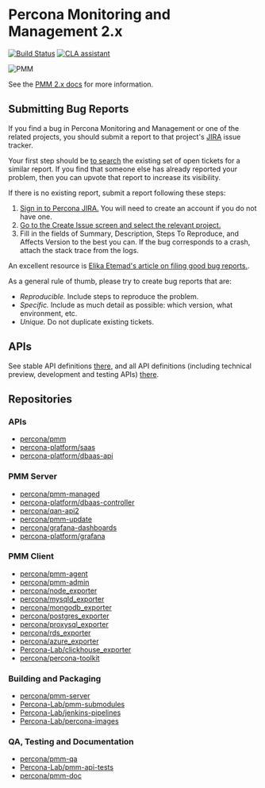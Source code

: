 # Percona Monitoring and Management 2.x

[![Build Status](https://travis-ci.com/percona/pmm.svg?branch=PMM-2.0)](https://travis-ci.com/percona/pmm)
[![CLA assistant](https://cla-assistant.percona.com/readme/badge/percona/pmm)](https://cla-assistant.percona.com/percona/pmm)

![PMM](https://www.percona.com/sites/default/files/pmm-logo.png)

See the [PMM 2.x docs](https://www.percona.com/doc/percona-monitoring-and-management/2.x/index.html) for more information.

## Submitting Bug Reports

If you find a bug in Percona Monitoring and Management  or one of the related projects, you should submit a report to that project's [JIRA](https://jira.percona.com) issue tracker.

Your first step should be [to search](https://jira.percona.com/issues/?jql=project=PMM) the existing set of open tickets for a similar report. If you find that someone else has already reported your problem, then you can upvote that report to increase its visibility.

If there is no existing report, submit a report following these steps:

1. [Sign in to Percona JIRA.](https://jira.percona.com/login.jsp) You will need to create an account if you do not have one.
2. [Go to the Create Issue screen and select the relevant project.](https://jira.percona.com/secure/CreateIssueDetails!init.jspa?pid=11600&issuetype=1&priority=3)
3. Fill in the fields of Summary, Description, Steps To Reproduce, and Affects Version to the best you can. If the bug corresponds to a crash, attach the stack trace from the logs.

An excellent resource is [Elika Etemad's article on filing good bug reports.](http://fantasai.inkedblade.net/style/talks/filing-good-bugs/).

As a general rule of thumb, please try to create bug reports that are:

- *Reproducible.* Include steps to reproduce the problem.
- *Specific.* Include as much detail as possible: which version, what environment, etc.
- *Unique.* Do not duplicate existing tickets.

## APIs

See stable API definitions [there](https://petstore.swagger.io/?url=https://raw.githubusercontent.com/percona/pmm/PMM-2.0/api/swagger/swagger.json),
and all API definitions (including technical preview, development and testing APIs)
[there](https://petstore.swagger.io/?url=https://raw.githubusercontent.com/percona/pmm/PMM-2.0/api/swagger/swagger-dev.json).


## Repositories

### APIs

* [percona/pmm](https://github.com/percona/pmm)
* [percona-platform/saas](https://github.com/percona-platform/saas)
* [percona-platform/dbaas-api](https://github.com/percona-platform/dbaas-api)

### PMM Server

* [percona/pmm-managed](https://github.com/percona/pmm-managed)
* [percona-platform/dbaas-controller](https://github.com/percona-platform/dbaas-controller)
* [percona/qan-api2](https://github.com/percona/qan-api2)
* [percona/pmm-update](https://github.com/percona/pmm-update)
* [percona/grafana-dashboards](https://github.com/percona/grafana-dashboards)
* [percona-platform/grafana](https://github.com/percona-platform/grafana)

### PMM Client

* [percona/pmm-agent](https://github.com/percona/pmm-agent)
* [percona/pmm-admin](https://github.com/percona/pmm-admin)
* [percona/node_exporter](https://github.com/percona/node_exporter)
* [percona/mysqld_exporter](https://github.com/percona/mysqld_exporter)
* [percona/mongodb_exporter](https://github.com/percona/mongodb_exporter)
* [percona/postgres_exporter](https://github.com/percona/postgres_exporter)
* [percona/proxysql_exporter](https://github.com/percona/proxysql_exporter)
* [percona/rds_exporter](https://github.com/percona/rds_exporter)
* [percona/azure_exporter](https://github.com/percona/azure_metrics_exporter)
* [Percona-Lab/clickhouse_exporter](https://github.com/Percona-Lab/clickhouse_exporter)
* [percona/percona-toolkit](https://github.com/percona/percona-toolkit)

### Building and Packaging

* [percona/pmm-server](https://github.com/percona/pmm-server)
* [Percona-Lab/pmm-submodules](https://github.com/Percona-Lab/pmm-submodules)
* [Percona-Lab/jenkins-pipelines](https://github.com/Percona-Lab/jenkins-pipelines)
* [Percona-Lab/percona-images](https://github.com/Percona-Lab/percona-images)

### QA, Testing and Documentation

* [percona/pmm-qa](https://github.com/percona/pmm-qa)
* [Percona-Lab/pmm-api-tests](https://github.com/Percona-Lab/pmm-api-tests)
* [percona/pmm-doc](https://github.com/percona/pmm-doc)
